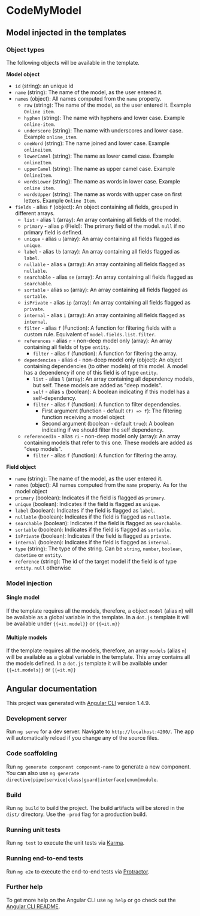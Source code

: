 # CodeMyModel

## Model injected in the templates

### Object types

The following objects will be available in the template.

**Model object**

  - `id` (string): an unique id
  - `name` (string): The name of the model, as the user entered it.
  - `names` (object): All names computed from the `name` property.
    + `raw` (string): The name of the model, as the user entered it. Example `Online item`.
    + `hyphen` (string): The name with hyphens and lower case. Example `online-item`.
    + `underscore` (string): The name with underscores and lower case. Example `online_item`.
    + `oneWord` (string): The name joined and lower case. Example `onlineitem`.
    + `lowerCamel` (string): The name as lower camel case. Example `onlineItem`.
    + `upperCamel` (string): The name as upper camel case. Example `OnlineItem`.
    + `wordsLower` (string): The name as words in lower case. Example `online item`.
    + `wordsUpper` (string): The name as words with upper case on first letters. Example `Online Item`.
  - `fields` - alias `f` (object): An object containing all fields, grouped in different arrays.
    + `list` - alias `l` (array): An array containing all fields of the model.
    + `primary` - alias `p` (Field): The primary field of the model. `null` if no primary field is defined.
    + `unique` - alias `u` (array): An array containing all fields flagged as `unique`.
    + `label` - alias `lb` (array): An array containing all fields flagged as `label`.
    + `nullable` - alias `n` (array): An array containing all fields flagged as `nullable`.
    + `searchable` - alias `se` (array): An array containing all fields flagged as `searchable`.
    + `sortable` - alias `so` (array): An array containing all fields flagged as `sortable`.
    + `isPrivate` - alias `ip` (array): An array containing all fields flagged as `private`.
    + `internal` - alias `i` (array): An array containing all fields flagged as `internal`.
    + `filter` - alias `f` (Function): A function for filtering fields with a custom rule. Equivalent of `model.fields.list.filter`.
    + `references` - alias `r` - non-deep model only (array): An array containing all fields of type `entity`.
      - `filter` - alias `f` (function): A function for filtering the array.
    + `dependencies` - alias `d` - non-deep model only (object): An object containing dependencies (to other models) of this model. A model has a dependency if one of this field is of type `entity`.
      - `list` - alias `l` (array): An array containing all dependency models, but self. These models are added as "deep models".
      - `self` - alias `s` (boolean): A boolean indicating if this model has a self-dependency.
      - `filter` - alias `f` (function): A function to filter dependencies.
        + First argument (function - default `(f) => f`): The filtering function receiving a model object
        + Second argument (boolean - default `true`): A boolean indicating if we should filter the self dependency.
    + `referencedIn` - alias `ri` - non-deep model only (array): An array containing models that refer to this one. These models are added as "deep models".
      - `filter` - alias `f` (function): A function for filtering the array.
            
**Field object**

  - `name` (string): The name of the model, as the user entered it.
  - `names` (object): All names computed from the `name` property. As for the model object
  - `primary` (boolean): Indicates if the field is flagged as `primary`.
  - `unique` (boolean): Indicates if the field is flagged as `unique`.
  - `label` (boolean): Indicates if the field is flagged as `label`.
  - `nullable` (boolean): Indicates if the field is flagged as `nullable`.
  - `searchable` (boolean): Indicates if the field is flagged as `searchable`.
  - `sortable` (boolean): Indicates if the field is flagged as `sortable`.
  - `isPrivate` (boolean): Indicates if the field is flagged as `private`.
  - `internal` (boolean): Indicates if the field is flagged as `internal`.
  - `type` (string): The type of the string. Can be `string`, `number`, `boolean`, `datetime` or `entity`.
  - `reference` (string): The id of the target model if the field is of type `entity`. `null` otherwise

### Model injection

#### Single model

If the template requires all the models, therefore, a object `model` (alias `m`) will be available as a global variable in the template.
In a `dot.js` template it will be available under `{{=it.model}}` or `{{=it.m}}`

#### Multiple models

If the template requires all the models, therefore, an array `models` (alias `m`) will be available as a global variable in the template.
This array contains all the models defined.
In a `dot.js` template it will be available under `{{=it.models}}` or `{{=it.m}}`

## Angular documentation

This project was generated with [Angular CLI](https://github.com/angular/angular-cli) version 1.4.9.

### Development server

Run `ng serve` for a dev server. Navigate to `http://localhost:4200/`. The app will automatically reload if you change any of the source files.

### Code scaffolding

Run `ng generate component component-name` to generate a new component. You can also use `ng generate directive|pipe|service|class|guard|interface|enum|module`.

### Build

Run `ng build` to build the project. The build artifacts will be stored in the `dist/` directory. Use the `-prod` flag for a production build.

### Running unit tests

Run `ng test` to execute the unit tests via [Karma](https://karma-runner.github.io).

### Running end-to-end tests

Run `ng e2e` to execute the end-to-end tests via [Protractor](http://www.protractortest.org/).

### Further help

To get more help on the Angular CLI use `ng help` or go check out the [Angular CLI README](https://github.com/angular/angular-cli/blob/master/README.md).

